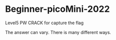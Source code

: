 # Beginner-picoMini-2022
Level5 PW CRACK for capture the flag

The answer can vary. There is many different ways.
